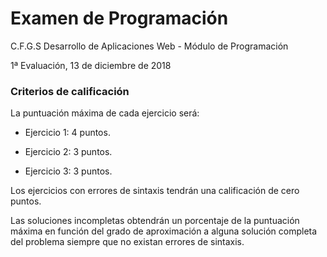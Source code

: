 # Examen de Programación

C.F.G.S Desarrollo de Aplicaciones Web - Módulo de Programación

1ª Evaluación, 13 de diciembre de 2018

### Criterios de calificación

La puntuación máxima de cada ejercicio será:

* Ejercicio 1: 4 puntos.


* Ejercicio 2: 3 puntos.


* Ejercicio 3: 3 puntos.


Los ejercicios con errores de sintaxis tendrán una calificación de cero puntos.

Las soluciones incompletas obtendrán un porcentaje de la puntuación máxima en función del grado de aproximación a alguna solución completa del problema siempre que no existan errores de sintaxis.

